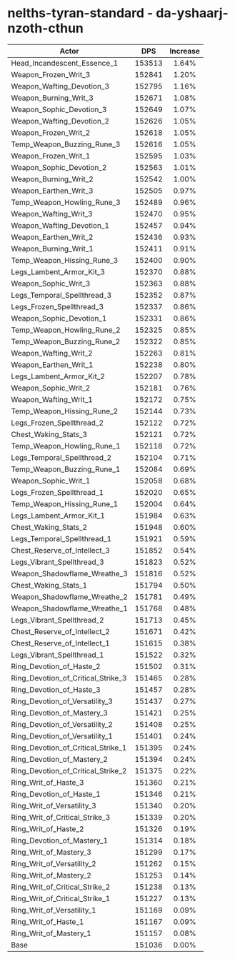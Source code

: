 # nelths-tyran-standard - da-yshaarj-nzoth-cthun
| Actor | DPS | Increase |
|---|:---:|:---:|
|Head_Incandescent_Essence_1|153513|1.64%|
|Weapon_Frozen_Writ_3|152841|1.20%|
|Weapon_Wafting_Devotion_3|152795|1.16%|
|Weapon_Burning_Writ_3|152671|1.08%|
|Weapon_Sophic_Devotion_3|152649|1.07%|
|Weapon_Wafting_Devotion_2|152626|1.05%|
|Weapon_Frozen_Writ_2|152618|1.05%|
|Temp_Weapon_Buzzing_Rune_3|152616|1.05%|
|Weapon_Frozen_Writ_1|152595|1.03%|
|Weapon_Sophic_Devotion_2|152563|1.01%|
|Weapon_Burning_Writ_2|152542|1.00%|
|Weapon_Earthen_Writ_3|152505|0.97%|
|Temp_Weapon_Howling_Rune_3|152489|0.96%|
|Weapon_Wafting_Writ_3|152470|0.95%|
|Weapon_Wafting_Devotion_1|152457|0.94%|
|Weapon_Earthen_Writ_2|152436|0.93%|
|Weapon_Burning_Writ_1|152411|0.91%|
|Temp_Weapon_Hissing_Rune_3|152400|0.90%|
|Legs_Lambent_Armor_Kit_3|152370|0.88%|
|Weapon_Sophic_Writ_3|152363|0.88%|
|Legs_Temporal_Spellthread_3|152352|0.87%|
|Legs_Frozen_Spellthread_3|152337|0.86%|
|Weapon_Sophic_Devotion_1|152331|0.86%|
|Temp_Weapon_Howling_Rune_2|152325|0.85%|
|Temp_Weapon_Buzzing_Rune_2|152322|0.85%|
|Weapon_Wafting_Writ_2|152263|0.81%|
|Weapon_Earthen_Writ_1|152238|0.80%|
|Legs_Lambent_Armor_Kit_2|152207|0.78%|
|Weapon_Sophic_Writ_2|152181|0.76%|
|Weapon_Wafting_Writ_1|152172|0.75%|
|Temp_Weapon_Hissing_Rune_2|152144|0.73%|
|Legs_Frozen_Spellthread_2|152122|0.72%|
|Chest_Waking_Stats_3|152121|0.72%|
|Temp_Weapon_Howling_Rune_1|152118|0.72%|
|Legs_Temporal_Spellthread_2|152104|0.71%|
|Temp_Weapon_Buzzing_Rune_1|152084|0.69%|
|Weapon_Sophic_Writ_1|152058|0.68%|
|Legs_Frozen_Spellthread_1|152020|0.65%|
|Temp_Weapon_Hissing_Rune_1|152004|0.64%|
|Legs_Lambent_Armor_Kit_1|151984|0.63%|
|Chest_Waking_Stats_2|151948|0.60%|
|Legs_Temporal_Spellthread_1|151921|0.59%|
|Chest_Reserve_of_Intellect_3|151852|0.54%|
|Legs_Vibrant_Spellthread_3|151823|0.52%|
|Weapon_Shadowflame_Wreathe_3|151816|0.52%|
|Chest_Waking_Stats_1|151794|0.50%|
|Weapon_Shadowflame_Wreathe_2|151781|0.49%|
|Weapon_Shadowflame_Wreathe_1|151768|0.48%|
|Legs_Vibrant_Spellthread_2|151713|0.45%|
|Chest_Reserve_of_Intellect_2|151671|0.42%|
|Chest_Reserve_of_Intellect_1|151615|0.38%|
|Legs_Vibrant_Spellthread_1|151522|0.32%|
|Ring_Devotion_of_Haste_2|151502|0.31%|
|Ring_Devotion_of_Critical_Strike_3|151465|0.28%|
|Ring_Devotion_of_Haste_3|151457|0.28%|
|Ring_Devotion_of_Versatility_3|151437|0.27%|
|Ring_Devotion_of_Mastery_3|151421|0.25%|
|Ring_Devotion_of_Versatility_2|151408|0.25%|
|Ring_Devotion_of_Versatility_1|151401|0.24%|
|Ring_Devotion_of_Critical_Strike_1|151395|0.24%|
|Ring_Devotion_of_Mastery_2|151394|0.24%|
|Ring_Devotion_of_Critical_Strike_2|151375|0.22%|
|Ring_Writ_of_Haste_3|151360|0.21%|
|Ring_Devotion_of_Haste_1|151346|0.21%|
|Ring_Writ_of_Versatility_3|151340|0.20%|
|Ring_Writ_of_Critical_Strike_3|151339|0.20%|
|Ring_Writ_of_Haste_2|151326|0.19%|
|Ring_Devotion_of_Mastery_1|151314|0.18%|
|Ring_Writ_of_Mastery_3|151299|0.17%|
|Ring_Writ_of_Versatility_2|151262|0.15%|
|Ring_Writ_of_Mastery_2|151253|0.14%|
|Ring_Writ_of_Critical_Strike_2|151238|0.13%|
|Ring_Writ_of_Critical_Strike_1|151227|0.13%|
|Ring_Writ_of_Versatility_1|151169|0.09%|
|Ring_Writ_of_Haste_1|151167|0.09%|
|Ring_Writ_of_Mastery_1|151157|0.08%|
|Base|151036|0.00%|
